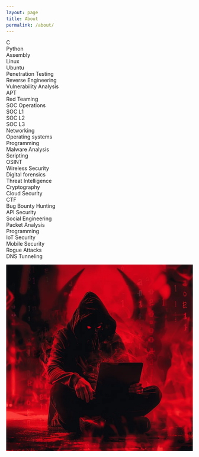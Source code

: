 ```yaml
---
layout: page
title: About
permalink: /about/
---
```


C </br>
Python </br>
Assembly </br>
Linux </br>
Ubuntu </br>
Penetration Testing </br>
Reverse Engineering </br>
Vulnerability Analysis </br>
APT </br>
Red Teaming </br>
SOC Operations </br>
SOC L1 </br> 
SOC L2 </br>
SOC L3 </br>
Networking </br>
Operating systems </br>
Programming </br>
Malware Analysis </br>
Scripting </br>
OSINT </br>
Wireless Security </br>
Digital forensics </br>
Threat Intelligence </br>
Cryptography </br>
Cloud Security </br>
CTF </br>
Bug Bounty Hunting </br>
API Security </br>
Social Engineering </br>
Packet Analysis </br>
Programming </br>
IoT Security </br>
Mobile Security </br>
Rogue Attacks </br>
DNS Tunneling </br>





![aaa](/assets/images/about.webp)



